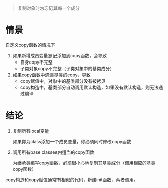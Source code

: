 > 复制对象时勿忘记其每一个成分

# 情景

自定义copy函数的情况下

1. 如果新增成员变量忘记添加到copy函数，会导致
   - 自身copy不完整
   - 子类对象copy不完整（子类对象中的基类成分）
2. 如果copy函数中遗漏基类的copy，导致
   - copy赋值中，对象中的基类部分没有被拷贝
   - copy构造中，基类部分自动调用默认构造，如果没有默认构造，则无法通过编译

# 结论

1. 复制所有local变量

   如果你为class添加一个成员变量，你必须同时修改copy函数

2. 调用所有base classes内适当的copy函数

   为继承类编写copy函数，必须很小心地复制其基类成分（调用相应的基类copy函数）

copy构造和copy赋值通常有相似的代码，新建init函数，两者调用。

